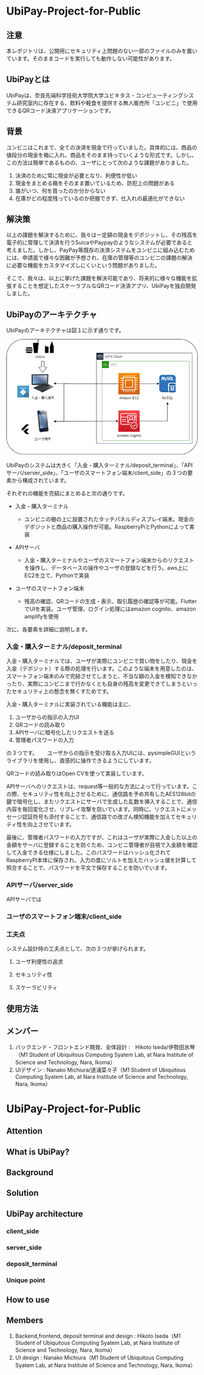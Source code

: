 # UbiPay-Project-for-Public

## 注意
本レポジトリは、公開用にセキュリティ上問題のない一部のファイルのみを置いています。そのままコードを実行しても動作しない可能性があります。

## UbiPayとは
UbiPayは、奈良先端科学技術大学院大学ユビキタス・コンピューティングシステム研究室内に存在する、飲料や軽食を提供する無人販売所「ユンビニ」で使用できるQRコード決済アプリケーションです。


## 背景
ユンビニはこれまで、全ての決済を現金で行っていました。具体的には、商品の値段分の現金を箱に入れ、商品をそのまま持っていくような形式です。しかし、この方法は簡単であるものの、ユーザにとって次のような課題がありました。

1. 決済のために常に現金が必要となり、利便性が低い
2. 現金をまとめる箱をそのまま置いているため、防犯上の問題がある
3. 誰がいつ、何を買ったのか分からない
4. 在庫がどの程度残っているのか把握できず、仕入れの最適化ができない

## 解決策
以上の課題を解決するために、我々は一定額の現金をデポジットし、その残高を電子的に管理して決済を行うSuicaやPaypayのようなシステムが必要であると考えました。しかし、PayPay等既存の決済システムをユンビニに組み込むためには、申請面で様々な困難が予想され、在庫の管理等のユンビニの課題の解決に必要な機能をカスタマイズしにくいという問題がありました。

そこで、我々は、以上に挙げた課題を解決可能であり、将来的に様々な機能を拡張することを想定したスケーラブルなQRコード決済アプリ、UbiPayを独自開発しました。

## UbiPayのアーキテクチャ
UbiPayのアーキテクチャは図１に示す通りです。

![Alt text](1.png "図１")

UbiPayのシステムは大きく「入金・購入ターミナル/deposit_terminal」、「APIサーバ/server_side」、「ユーザのスマートフォン端末/client_side」の３つの要素から構成されています。

それぞれの機能を完結にまとめると次の通りです。


- 入金・購入ターミナル
    - ユンビニの棚の上に設置されたタッチパネルディスプレイ端末。現金のデポジットと商品の購入操作が可能。RaspberryPiとPythonによって実装

- APIサーバ
    - 入金・購入ターミナルやユーザのスマートフォン端末からのリクエストを操作し、データベースの操作やユーザの登録などを行う。aws上にEC2を立て、Pythonで実装

- ユーザのスマートフォン端末
    - 残高の確認、QRコードの生成・表示、取引履歴の確認等が可能。FlutterでUIを実装。ユーザ管理、ログイン処理にはamazon cognito、amazon amplifyを使用

次に、各要素を詳細に説明します。

### 入金・購入ターミナル/deposit_terminal
入金・購入ターミナルでは、ユーザが実際にユンビニで買い物をしたり、現金を入金（デポジット）する際の処理を行います。このような端末を用意したのは、スマートフォン端末のみで完結させてしまうと、不当な額の入金を検知できなかったり、実際にユンビニまで行かなくとも自身の残高を変更できてしまうといったセキュリティ上の懸念を無くすためです。

入金・購入ターミナルに実装されている機能は主に、

1. ユーザからの指示の入力UI
2. QRコードの読み取り
3. APIサーバに暗号化したリクエストを送る
4. 管理者パスワードの入力

の３つです。　　
ユーザからの指示を受け取る入力UIには、pysimpleGUIというライブラリを使用し、直感的に操作できるようにしています。

QRコードの読み取りはOpen CVを使って実装しています。

APIサーバへのリクエストは、request等一般的な方法によって行っています。この際、セキュリティ性を向上させるために、通信路を予め共有したAES128bitの鍵で暗号化し、またリクエストにサーバで生成した乱数を挿入することで、通信内容を毎回変化させ、リプレイ攻撃を防いでいます。同時に、リクエストにメッセージ認証符号も添付することで、通信路での改ざん検知機能を加えてセキュリティ性を向上させています。

最後に、管理者パスワードの入力ですが、これはユーザが実際に入金した以上の金額をサーバに登録することを防ぐため、ユンビニ管理者が目視で入金額を確認して入金できる仕様にしました。このパスワードはハッシュ化されてRaspberryPI本体に保存され、入力の度にソルトを加えたハッシュ値を計算して照合することで、パスワードを平文で保存することを防いでいます。  

### APIサーバ/server_side
APIサーバでは



### ユーザのスマートフォン端末/client_side

### 工夫点
システム設計時の工夫点として、次の３つが挙げられます。

1. ユーザ利便性の追求


2. セキュリティ性


3. スケーラビリティ


## 使用方法

## メンバー
1. バックエンド・フロントエンド開発、全体設計 :　Hikoto Iseda/伊勢田氷琴（M1 Student of Ubiquitous Computing Syatem Lab, at Nara Institute of Science and Technology, Nara, Ikoma）
2. UIデザイン : Nanako Michiura/道浦菜々子（M1 Student of Ubiquitous Computing Syatem Lab, at Nara Institute of Science and Technology, Nara, Ikoma）



# UbiPay-Project-for-Public

## Attention

## What is UbiPay?

## Background

## Solution

## UbiPay architecture

### client_side

### server_side

### deposit_terminal


### Unique point

## How to use

## Members
1. Backend,frontend, deposit terminal and design : Hikoto Iseda（M1 Student of Ubiquitous Computing Syatem Lab, at Nara Institute of Science and Technology, Nara, Ikoma）
2. UI design : Nanako Michiura（M1 Student of Ubiquitous Computing Syatem Lab, at Nara Institute of Science and Technology, Nara, Ikoma）


